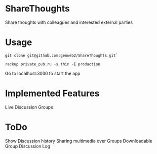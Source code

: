 ShareThoughts
=============

Share thoughts with  colleagues and interested external parties


Usage
=============

```
git clone git@github.com:genweb2/ShareThoughts.git`
```

```
rackup private_pub.ru -s thin -E production
```

Go to localhost:3000 to start the app

Implemented Features
=============

Live Discussion Groups

ToDo
=============


Show Discussion history
Sharing multimedia over Groups
Downloadable Group Discussion Log
